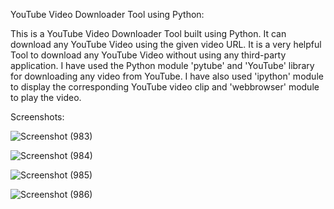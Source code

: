 YouTube Video Downloader Tool using Python:

This is a YouTube Video Downloader Tool built using Python. It can download any YouTube Video using the given video URL.
It is a very helpful Tool to download any YouTube Video without using any third-party application.
I have used the Python module 'pytube' and 'YouTube' library for downloading any video from YouTube. 
I have also used 'ipython' module to display the corresponding YouTube video clip and 'webbrowser' module to play the video.

Screenshots:


![Screenshot (983)](https://github.com/DebajyotiTalukder2001/Mcet-Repo/assets/136104351/5f39f97d-0d4c-4c8e-8c76-58366d59f235)


![Screenshot (984)](https://github.com/DebajyotiTalukder2001/Mcet-Repo/assets/136104351/fc67d726-5cda-49fc-892d-e353a247a25c)


![Screenshot (985)](https://github.com/DebajyotiTalukder2001/Mcet-Repo/assets/136104351/2b17318b-346b-4e95-9baf-26a5cd37f6d1)



![Screenshot (986)](https://github.com/DebajyotiTalukder2001/Mcet-Repo/assets/136104351/288daab7-2001-46a3-88c6-5a8ba72429f1)
